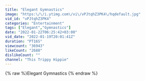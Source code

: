 ```yaml
---
title: "Elegant Gymnastics"
image: "https:\/\/i.ytimg.com\/vi\/vPJtqhZ3PK4\/hqdefault.jpg"
vid_id: "vPJtqhZ3PK4"
categories: "Entertainment"
tags: ["Elegant","Gymnastics"]
date: "2022-01-22T06:25:42+03:00"
vid_date: "2022-01-19T20:01:41Z"
duration: "PT16S"
viewcount: "36943"
likeCount: "2688"
dislikeCount: ""
channel: "This Trippy Hippie"
---
```

{% raw %}Elegant Gymnastics {% endraw %}
